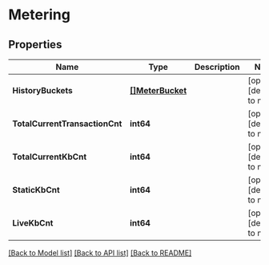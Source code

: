 # Metering

## Properties
Name | Type | Description | Notes
------------ | ------------- | ------------- | -------------
**HistoryBuckets** | [**[]MeterBucket**](MeterBucket.md) |  | [optional] [default to null]
**TotalCurrentTransactionCnt** | **int64** |  | [optional] [default to null]
**TotalCurrentKbCnt** | **int64** |  | [optional] [default to null]
**StaticKbCnt** | **int64** |  | [optional] [default to null]
**LiveKbCnt** | **int64** |  | [optional] [default to null]

[[Back to Model list]](../README.md#documentation-for-models) [[Back to API list]](../README.md#documentation-for-api-endpoints) [[Back to README]](../README.md)


